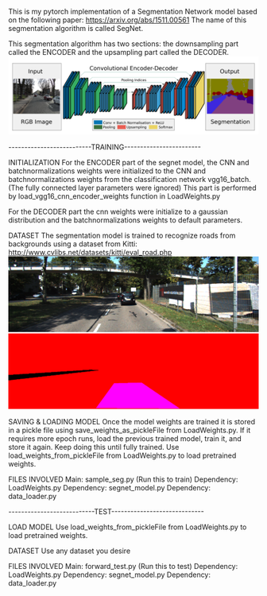 This is my pytorch implementation of a Segmentation Network model based on the following paper:
https://arxiv.org/abs/1511.00561  The name of this segmentation algorithm is called SegNet.

This segmentation algorithm has two sections: the downsampling part called the ENCODER and the upsampling part called the DECODER.
![alt text](README_Images/Segnet.png "Description goes here")

--------------------------TRAINING------------------------

INITIALIZATION
For the ENCODER part of the segnet model, the CNN and batchnormalizations weights were initialized to the CNN and
batchnormalizations weights from the classification network vgg16_batch. (The fully connected layer parameters were ignored)
This part is performed by load_vgg16_cnn_encoder_weights function in LoadWeights.py

For the DECODER part the cnn weights were initialize to a gaussian distribution and the batchnormalizations weights to default parameters. 

DATASET
The segmentation model is trained to recognize roads from backgrounds using a dataset from Kitti:
http://www.cvlibs.net/datasets/kitti/eval_road.php
![alt text](README_Images/um_000006.png "Description goes here")
![alt text](README_Images/um_lane_000006.png "Description goes here")

SAVING & LOADING MODEL
Once the model weights are trained it is stored in a pickle file using save_weights_as_pickleFile from LoadWeights.py. If it requires
more epoch runs, load the previous trained model, train it, and store it again. Keep doing this until fully trained. Use
load_weights_from_pickleFile from LoadWeights.py to load pretrained weights.

FILES INVOLVED
Main: sample_seg.py (Run this to train)
Dependency: LoadWeights.py
Dependency: segnet_model.py
Dependency: data_loader.py

---------------------------TEST-----------------------------

LOAD MODEL
Use load_weights_from_pickleFile from LoadWeights.py to load pretrained weights.

DATASET
Use any dataset you desire

FILES INVOLVED
Main: forward_test.py (Run this to test)
Dependency: LoadWeights.py
Dependency: segnet_model.py
Dependency: data_loader.py


